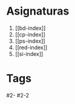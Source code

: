 # Asignaturas
1. [[bd-index]]
2. [[cp-index]]
3. [[ps-index]]
4. [[red-index]]
5. [[si-index]]
# Tags
#2- 
#2-2 